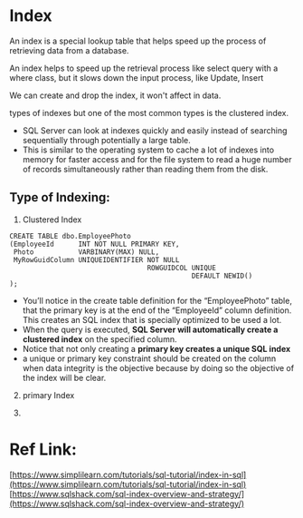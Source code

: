 # Index

An index is a special lookup table that helps speed up the process of retrieving data from a database.

An index helps to speed up the retrieval process like select query with a where class, but it slows down the input process, like Update, Insert

We can create and drop the index, it won't affect in data.


types of indexes but one of the most common types is the clustered index.  
- SQL Server can look at indexes quickly and easily instead of searching sequentially through potentially a large table.
- This is similar to the operating system to cache a lot of indexes into memory for faster access and for the file system to read a huge number of records simultaneously rather than reading them from the disk.

## Type of Indexing:
1)  Clustered Index


```
CREATE TABLE dbo.EmployeePhoto
(EmployeeId      INT NOT NULL PRIMARY KEY, 
 Photo           VARBINARY(MAX) NULL, 
 MyRowGuidColumn UNIQUEIDENTIFIER NOT NULL
                                  ROWGUIDCOL UNIQUE
                                             DEFAULT NEWID()
);
```

- You’ll notice in the create table definition for the “EmployeePhoto” table, that the primary key is at the end of the “EmployeeId” column definition. This creates an SQL index that is specially optimized to be used a lot.
- When the query is executed, **SQL Server will automatically create a clustered index** on the specified column.
- Notice that not only creating a **primary key creates a unique SQL index**
- a unique or primary key constraint should be created on the column when data integrity is the objective because by doing so the objective of the index will be clear.

2) primary Index
    
4) 
# Ref Link:
[https://www.simplilearn.com/tutorials/sql-tutorial/index-in-sql](https://www.simplilearn.com/tutorials/sql-tutorial/index-in-sql)
[https://www.sqlshack.com/sql-index-overview-and-strategy/](https://www.sqlshack.com/sql-index-overview-and-strategy/)
